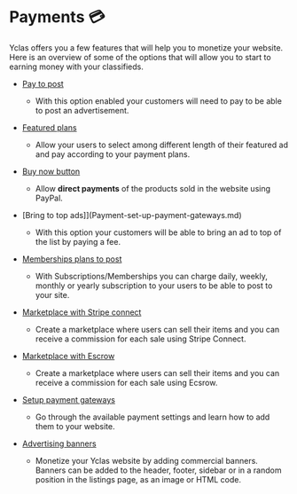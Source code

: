 # Payments 💳

Yclas offers you a few features that will help you to monetize your website. Here is an overview of some of the options that will allow you to start to earning money with your classifieds.


*   [Pay to post](https://guides.yclas.com/#/how-ads-moderation-works?id=payment-on)

    - With this option enabled your customers will need to pay to be able to post an advertisement.

*   [Featured plans](Payment-featured-plans.md)

      -  Allow your users to select among different length of their featured ad and pay according to your payment plans.

*   [Buy now button](Payment-pay-directly-from-the-ad-option.md)

     -  Allow **direct payments** of the products sold in the website using PayPal.

*   [Bring to top ads]](Payment-set-up-payment-gateways.md) 

      -   With this option your customers will be able to bring an ad to top of the list by paying a fee.

*   [Memberships plans to post](Plugins-membership-plans-to-post.md) 

     -  With Subscriptions/Memberships you can charge daily, weekly, monthly or yearly subscription to your users to be able to post to your site.

*   [Marketplace with Stripe connect](Payment-set-up-marketplace-with-srtipe-connect.md) 

     -  Create a marketplace where users can sell their items and you can receive a commission for each sale using Stripe Connect.

*   [Marketplace with Escrow](Payment-marketplace-with-escrow.md)

     -  Create a marketplace where users can sell their items and you can receive a commission for each sale using Ecsrow.
      
*   [Setup payment gateways](Payment-set-up-payment-gateways.md) 

    -  Go through the available payment settings and learn how to add them to your website.

*   [Advertising banners](Appearance-how-to-add-a-banner.md) 

    -  Monetize your Yclas website by adding commercial banners. Banners can be added to the header, footer, sidebar or in a random position in the listings page, as an image or HTML code.
